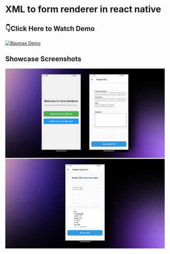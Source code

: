 


# XML to form renderer in react native 
## 👇Click Here to Watch Demo 

[![Baymax Demo](https://imgs.search.brave.com/rZiCbAt6q-731hHgw7FiUQA-j5NEm41ySq94-3RBFPI/rs:fit:860:0:0:0/g:ce/aHR0cHM6Ly93d3cu/c2VuZGlibGUuY29t/L2h1YmZzL0ltcG9y/dGVkX0Jsb2dfTWVk/aWEvc20taWNvbnMt/eW91dHViZS5wbmc)]()





## Showcase Screenshots
![App Features](showcase/1.png)
![App Features](showcase/2.png)




